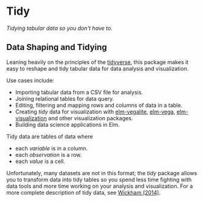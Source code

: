 # Tidy

_Tidying tabular data so you don't have to._

## Data Shaping and Tidying

Leaning heavily on the principles of the [tidyverse](https://www.tidyverse.org), this package makes it easy to reshape and tidy tabular data for data analysis and visualization.

Use cases include:

- Importing tabular data from a CSV file for analysis.
- Joining relational tables for data query.
- Editing, filtering and mapping rows and columns of data in a table.
- Creating _tidy_ data for visualization with [elm-vegalite](https://package.elm-lang.org/packages/gicentre/elm-vegalite/latest/), [elm-vega](https://package.elm-lang.org/packages/gicentre/elm-vega/latest/), [elm-visualization](https://package.elm-lang.org/packages/gampleman/elm-visualization/latest) and other visualization packages.
- Building data science applications in Elm.

Tidy data are tables of data where

- each _variable_ is in a column.
- each _observation_ is a row.
- each _value_ is a cell.

Unfortunately, many datasets are not in this format; the _tidy_ package allows you to transform data into tidy tables so you
spend less time fighting with data tools and more time working on your analysis and visualization. For a more complete description of tidy data, see [Wickham (2014)](https://www.jstatsoft.org/index.php/jss/article/view/v059i10/v59i10.pdf).
